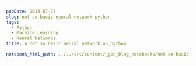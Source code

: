 ```yaml
---
pubDate: 2013-07-27
slug: not-so-basic-neural-network-python
tags:
  - Python
  - Machine Learning
  - Neural Networks
title: A not so basic neural network on python

notebook_html_path: ../../src/content/_gen_blog_notebooks/not-so-basic-neural-network-python.html
---
```

